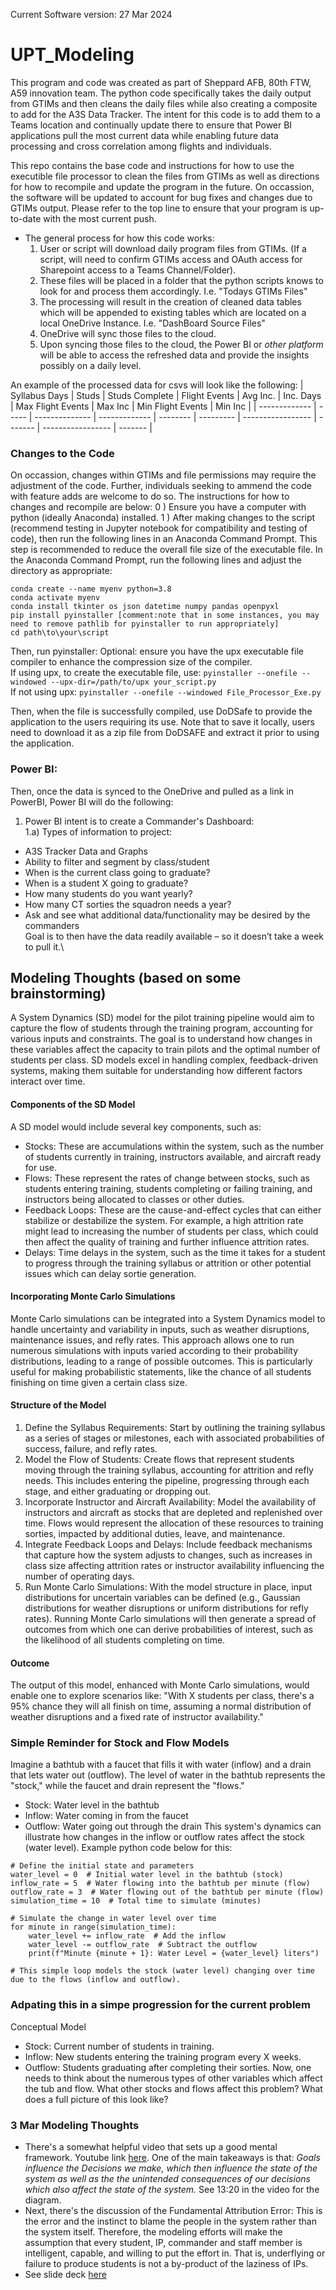 Current Software version: 27 Mar 2024
# UPT_Modeling
This program and code was created as part of Sheppard AFB, 80th FTW, A59 innovation team. The python code specifically takes the daily output from GTIMs and then cleans the daily files while also creating a composite to add for the A3S Data Tracker. The intent for this code is to add them to a Teams location and continually update there to ensure that Power BI applications pull the most current data while enabling future data processing and cross correlation among flights and individuals. 

This repo contains the base code and instructions for how to use the executible file processor to clean the files from GTIMs as well as directions for how to recompile and update the program in the future. On occassion, the software will be updated to account for bug fixes and changes due to GTIMs output. Please refer to the top line to ensure that your program is up-to-date with the most current push. 

- The general process for how this code works:
  1) User or script will download daily program files from GTIMs. (If a script, will need to confirm GTIMs access and OAuth access for Sharepoint access to a Teams Channel/Folder).
  2) These files will be placed in a folder that the python scripts knows to look for and process them accordingly. I.e. "Todays GTIMs Files"
  3) The processing will result in the creation of cleaned data tables which will be appended to existing tables which are located on a local OneDrive Instance. I.e. "DashBoard Source Files"
  4) OneDrive will sync those files to the cloud.
  5) Upon syncing those files to the cloud, the Power BI or _other platform_ will be able to access the refreshed data and provide the insights possibly on a daily level.

An example of the processed data for csvs will look like the following:
| Syllabus Days | Studs | Studs Complete | Flight Events | Avg Inc. | Inc. Days | Max Flight Events | Max Inc | Min Flight Events | Min Inc |
| ------------- | ----- | -------------- | ------------- | -------- | --------- | ----------------- | ------- | ----------------- | ------- |

### Changes to the Code
On occassion, changes within GTIMs and file permissions may require the adjustment of the code. Further, individuals seeking to ammend the code with feature adds are welcome to do so. The instructions for how to changes and recompile are below:
0 ) Ensure you have a computer with python (ideally Anaconda) installed.
1 ) After making changes to the script (recommend testing in Jupyter notebook for compatibility and testing of code), then run the following lines in an Anaconda Command Prompt. This step is recommended to reduce the overall file size of the executable file. In the Anaconda Command Prompt, run the following lines and adjust the directory as appropriate:
```
conda create --name myenv python=3.8
conda activate myenv
conda install tkinter os json datetime numpy pandas openpyxl
pip install pyinstaller [comment:note that in some instances, you may need to remove pathlib for pyinstaller to run appropriately]
cd path\to\your\script
```
Then, run pyinstaller:
Optional: ensure you have the upx executable file compiler to enhance the compression size of the compiler. \
If using upx, to create the executable file, use:
``` pyinstaller --onefile --windowed --upx-dir=/path/to/upx your_script.py ``` \
If not using upx:
``` pyinstaller --onefile --windowed File_Processor_Exe.py ``` 

Then, when the file is successfully compiled, use DoDSafe to provide the application to the users requiring its use. Note that to save it locally, users need to download it as a zip file from DoDSAFE and extract it prior to using the application. 

### Power BI:
Then, once the data is synced to the OneDrive and pulled as a link in PowerBI, Power BI will do the following:
1) Power BI intent is to create a Commander's Dashboard:\
1.a) Types of information to project:
- A3S Tracker Data and Graphs
- Ability to filter and segment by class/student
- When is the current class going to graduate?
- When is a student X going to graduate?
- How many students do you want yearly?
- How many CT sorties the squadron needs a year?
- Ask and see what additional data/functionality may be desired by the commanders\
Goal is to then have the data readily available – so it doesn’t take a week to pull it.\



 ## Modeling Thoughts (based on some brainstorming)
 A System Dynamics (SD) model for the pilot training pipeline would aim to capture the flow of students through the training program, accounting for various inputs and constraints. The goal is to understand how changes in these variables affect the capacity to train pilots and the optimal number of students per class. SD models excel in handling complex, feedback-driven systems, making them suitable for understanding how different factors interact over time.
#### Components of the SD Model
A SD model would include several key components, such as:
- Stocks: These are accumulations within the system, such as the number of students currently in training, instructors available, and aircraft ready for use.
- Flows: These represent the rates of change between stocks, such as students entering training, students completing or failing training, and instructors being allocated to classes or other duties.
- Feedback Loops: These are the cause-and-effect cycles that can either stabilize or destabilize the system. For example, a high attrition rate might lead to increasing the number of students per class, which could then affect the quality of training and further influence attrition rates.
- Delays: Time delays in the system, such as the time it takes for a student to progress through the training syllabus or attrition or other potential issues which can delay sortie generation.
#### Incorporating Monte Carlo Simulations
Monte Carlo simulations can be integrated into a System Dynamics model to handle uncertainty and variability in inputs, such as weather disruptions, maintenance issues, and refly rates. This approach allows one to run numerous simulations with inputs varied according to their probability distributions, leading to a range of possible outcomes. This is particularly useful for making probabilistic statements, like the chance of all students finishing on time given a certain class size.

#### Structure of the Model
1) Define the Syllabus Requirements: Start by outlining the training syllabus as a series of stages or milestones, each with associated probabilities of success, failure, and refly rates.
2) Model the Flow of Students: Create flows that represent students moving through the training syllabus, accounting for attrition and refly needs. This includes entering the pipeline, progressing through each stage, and either graduating or dropping out.
3) Incorporate Instructor and Aircraft Availability: Model the availability of instructors and aircraft as stocks that are depleted and replenished over time. Flows would represent the allocation of these resources to training sorties, impacted by additional duties, leave, and maintenance.
4) Integrate Feedback Loops and Delays: Include feedback mechanisms that capture how the system adjusts to changes, such as increases in class size affecting attrition rates or instructor availability influencing the number of operating days.
5) Run Monte Carlo Simulations: With the model structure in place, input distributions for uncertain variables can be defined (e.g., Gaussian distributions for weather disruptions or uniform distributions for refly rates). Running Monte Carlo simulations will then generate a spread of outcomes from which one can derive probabilities of interest, such as the likelihood of all students completing on time.
#### Outcome
The output of this model, enhanced with Monte Carlo simulations, would enable one to explore scenarios like:
"With X students per class, there's a 95% chance they will all finish on time, assuming a normal distribution of weather disruptions and a fixed rate of instructor availability."

### Simple Reminder for Stock and Flow Models 
Imagine a bathtub with a faucet that fills it with water (inflow) and a drain that lets water out (outflow). The level of water in the bathtub represents the "stock," while the faucet and drain represent the "flows."
- Stock: Water level in the bathtub
- Inflow: Water coming in from the faucet
- Outflow: Water going out through the drain
This system's dynamics can illustrate how changes in the inflow or outflow rates affect the stock (water level). Example python code below for this:
```
# Define the initial state and parameters
water_level = 0  # Initial water level in the bathtub (stock)
inflow_rate = 5  # Water flowing into the bathtub per minute (flow)
outflow_rate = 3  # Water flowing out of the bathtub per minute (flow)
simulation_time = 10  # Total time to simulate (minutes)

# Simulate the change in water level over time
for minute in range(simulation_time):
    water_level += inflow_rate  # Add the inflow
    water_level -= outflow_rate  # Subtract the outflow
    print(f"Minute {minute + 1}: Water Level = {water_level} liters")

# This simple loop models the stock (water level) changing over time due to the flows (inflow and outflow).
```
### Adpating this in a simpe progression for the current problem
Conceptual Model
- Stock: Current number of students in training.
- Inflow: New students entering the training program every X weeks.
- Outflow: Students graduating after completing their sorties.
Now, one needs to think about the numerous types of other variables which affect the tub and flow. What other stocks and flows affect this problem? What does a full picture of this look like?

### 3 Mar Modeling Thoughts
- There's a somewhat helpful video that sets up a good mental framework. Youtube link [here](https://www.youtube.com/watch?v=AnTwZVviXyY). One of the main takeaways is that: *Goals influence the Decisions we make, which then influence the state of the system as well as the the unintended consequences of our decisions which also affect the state of the system.* See 13:20 in the video for the diagram.
- Next, there's the discussion of the Fundamental Attribution Error: This is the error and the instinct to blame the people in the system rather than the system itself. Therefore, the modeling efforts will make the assumption that every student, IP, commander and staff member is intelligent, capable, and willing to put the effort in. That is, underflying or failure to produce students is not a by-product of the laziness of IPs.
- See slide deck [here](https://docs.google.com/presentation/d/1wr_SxpG1oxuaJ-70nTMbPOmFLafxikdDzaR6FNO-7Qc/edit?usp=sharing)
